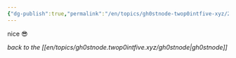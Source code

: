 ```yaml
---
{"dg-publish":true,"permalink":"/en/topics/gh0stnode-twop0intfive-xyz/2024-08-10-test-2/","title":"Test Post 2","created":"2024-10-13T16:27:03.681-04:00","updated":"2024-10-13T16:37:54.733-04:00"}
---
```



nice 😎



*back to the [[en/topics/gh0stnode.twop0intfive.xyz/gh0stnode\|gh0stnode]]*